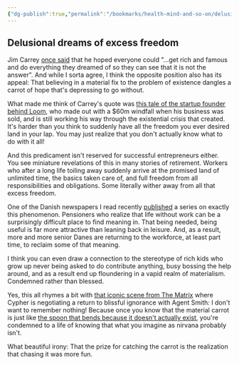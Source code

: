 ```yaml
---
{"dg-publish":true,"permalink":"/bookmarks/health-mind-and-so-on/delusional-dreams-of-excess-freedom/","tags":["capitalism","experiences","freedom","mind","work"]}
---
```



## Delusional dreams of excess freedom

Jim Carrey [once said](https://www.goodreads.com/quotes/1151805-i-think-everybody-should-get-rich-and-famous-and-do) that he hoped everyone could "...get rich and famous and do everything they dreamed of so they can see that it is not the answer". And while I sorta agree, I think the opposite position also has its appeal: That believing in a material fix to the problem of existence dangles a carrot of hope that's depressing to go without.

What made me think of Carrey's quote was [this tale of the startup founder behind Loom](https://vinay.sh/i-am-rich-and-have-no-idea-what-to-do-with-my-life/), who made out with a $60m windfall when his business was sold, and is still working his way through the existential crisis that created. It's harder than you think to suddenly have all the freedom you ever desired land in your lap. You may just realize that you don't actually know what to do with it all!

And this predicament isn't reserved for successful entrepreneurs either. You see miniature revelations of this in many stories of retirement. Workers who after a long life toiling away suddenly arrive at the promised land of unlimited time, the basics taken care of, and full freedom from all responsibilities and obligations. Some literally wither away from all that excess freedom.

One of the Danish newspapers I read recently [published](https://politiken.dk/debat/art10182189/%C2%BBJeg-tror-der-er-rigtig-mange-pensionister-der-n%C3%A6rmest-g%C3%A5r-i-hundene%C2%AB) a series on exactly this phenomenon. Pensioners who realize that life without work can be a surprisingly difficult place to find meaning in. That being needed, being useful is far more attractive than leaning back in leisure. And, as a result, more and more senior Danes are returning to the workforce, at least part time, to reclaim some of that meaning.

I think you can even draw a connection to the stereotype of rich kids who grow up never being asked to do contribute anything, busy bossing the help around, and as a result end up floundering in a vapid realm of materialism. Condemned rather than blessed.

Yes, this all rhymes a bit with [that iconic scene from The Matrix](https://www.youtube.com/watch?v=_Wgn0KlSHl4) where Cypher is negotiating a return to blissful ignorance with Agent Smith: I don't want to remember nothing! Because once you know that the material carrot is just like [the spoon that bends because it doesn't actually exist](https://www.youtube.com/watch?v=uAXtO5dMqEI), you're condemned to a life of knowing that what you imagine as nirvana probably isn't.

What beautiful irony: That the prize for catching the carrot is the realization that chasing it was more fun.
